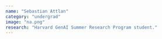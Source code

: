 ```yaml
---
name: "Sebastian Attlan"
category: "undergrad"
image: "na.png"
research: "Harvard GenAI Summer Research Program student."
---
```

